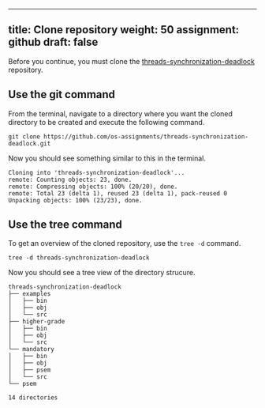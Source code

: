 ------
title: Clone repository
weight: 50
assignment: github
draft: false
---

Before you continue, you must clone the [threads-synchronization-deadlock][repo]
repository.

[repo]: https://github.com/os-assignments/threads-synchronization-deadlock.git

## Use the git command

From the terminal, navigate to a directory where you want the cloned directory
to be created and execute the following command.

``` text
git clone https://github.com/os-assignments/threads-synchronization-deadlock.git
```

Now you should see something similar to this in the terminal.

``` text
Cloning into 'threads-synchronization-deadlock'...
remote: Counting objects: 23, done.
remote: Compressing objects: 100% (20/20), done.
remote: Total 23 (delta 1), reused 23 (delta 1), pack-reused 0
Unpacking objects: 100% (23/23), done.
```

## Use the tree command

To get an overview of the cloned repository, use the `tree -d` command.

``` text
tree -d threads-synchronization-deadlock
```

Now you should see a tree view of the directory strucure.

``` text
threads-synchronization-deadlock
├── examples
│   ├── bin
│   ├── obj
│   └── src
├── higher-grade
│   ├── bin
│   ├── obj
│   └── src
└── mandatory
│   ├── bin
│   ├── obj
│   ├── psem
│   └── src
└── psem

14 directories
```